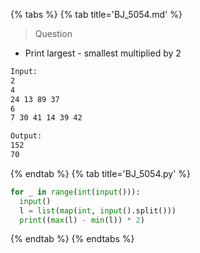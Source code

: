 {% tabs %}
{% tab title='BJ_5054.md' %}

> Question

* Print largest - smallest multiplied by 2

```txt
Input:
2
4
24 13 89 37
6
7 30 41 14 39 42

Output:
152
70
```

{% endtab %}
{% tab title='BJ_5054.py' %}

```py
for _ in range(int(input())):
  input()
  l = list(map(int, input().split()))
  print((max(l) - min(l)) * 2)
```

{% endtab %}
{% endtabs %}
